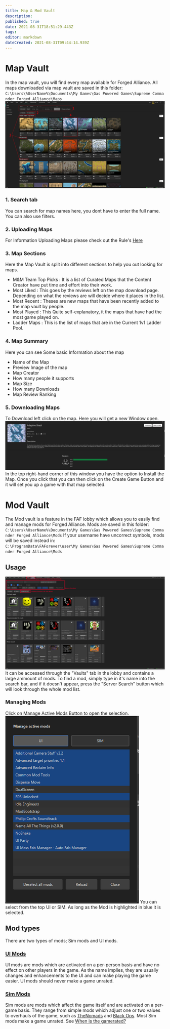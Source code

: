 ```yaml
---
title: Map & Mod Vault
description: 
published: true
date: 2021-08-31T18:51:29.443Z
tags: 
editor: markdown
dateCreated: 2021-08-31T09:44:14.939Z
---
```


# Map Vault

In the map vault, you will find every map available for Forged Alliance. All maps downloaded via map vault are saved in this folder:
`C:\Users\%UserName%\Documents\My Games\Gas Powered Games\Supreme Commander Forged Alliance\Maps`
![maps.png](/maps.png)
### 1. Search tab
You can search for map names here, you dont have to enter the full name. You can also use filters.
### 2. Uploading Maps
For Information Uploading Maps please check out the Rule's
[Here](https://forums.faforever.com/viewtopic.php?f=2&t=17873)
### 3. Map Sections
Here the Map Vault is split into different sections to help you out looking for maps.
- M&M Team Top Picks : It is a list of Curated Maps that the Content Creator have put time and effort into their work.
- Most Liked : This goes by the reviews left on the map download page. Depending on what the reviews are will decide where it places in the list.
- Most Recent : Theses are new maps that have been recently added to the map vault by people.
- Most Played : This Quite self-explanatory, it the maps that have had the most game played on.
- Ladder Maps : This is the list of maps that are in the Current 1v1 Ladder Pool.
### 4. Map Summary
Here you can see Some basic Information about the map
- Name of the Map
- Preview Image of the map
- Map Creator
- How many people it supports
- Map Size
- How many Downloads
- Map Review Ranking
### 5. Downloading Maps
To Download left click on the map. Here you will get a new Window open.
![mappreview.png](/mappreview.png)
In the top right-hand corner of this window you have the option to Install the Map. Once you click that you can then click on the Create Game Button and it will set you up a game with that map selected.
# Mod Vault
The Mod vault is a feature in the FAF lobby which allows you to easily find and manage mods for Forged Alliance. Mods are saved in this folder:
`C:\Users\%UserName%\Documents\My Games\Gas Powered Games\Supreme Commander Forged Alliance\Mods`
If your username have uncorrect symbols, mods will be saved instead in:
`C:\ProgramData\FAForever\user\My Games\Gas Powered Games\Supreme Commander Forged Alliance\Mods`
## Usage
![modvault.png](/modvault.png)
It can be accessed through the "Vaults" tab in the lobby and contains a large ammount of mods.
To find a mod, simply type in it's name into the search bar, and if it doesn't appear, press the "Server Search" button which will look through the whole mod list.

### Managing Mods
Click on Manage Active Mods Button to open the selection.
![active-mod-manager.png](/active-mod-manager.png)
You can select from the top UI or SIM. As long as the Mod is highlighted in blue it is selected.
## Mod types
There are two types of mods; Sim mods and UI mods.

### [UI Mods](Game_Modifications_(Mods)#UI_Mods "wikilink")

UI mods are mods which are activated on a per-person basis and have no effect on other players in the game. As the name implies, they are usually changes and enhancements to the UI and can make playing the game easier. UI mods should never make a game unrated.

### [Sim Mods](Game_Modifications_(Mods)#Sim_Mods "wikilink")

Sim mods are mods which affect the game itself and are activated on a per-game basis. They range from simple mods which adjust one or two values to overhauls of the game, such as [TheNomads](The_Nomads "wikilink") and [Black Ops](Black_Ops "wikilink"). Most Sim mods make a game unrated. See [When is the gamerated?](Global_Ranking#When_is_the_game_rated.3F "wikilink")